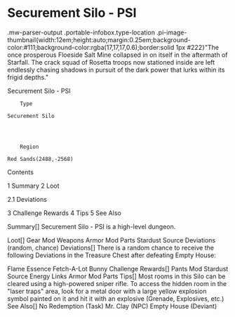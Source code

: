 # Securement Silo - PSI

.mw-parser-output .portable-infobox.type-location .pi-image-thumbnail{width:12em;height:auto;margin:0.25em;background-color:#111;background-color:rgba(17,17,17,0.6);border:solid 1px #222}"The once prosperous Floeside Salt Mine collapsed in on itself in the aftermath of Starfall. The crack squad of Rosetta troops now stationed inside are left endlessly chasing shadows in pursuit of the dark power that lurks within its frigid depths."

Securement Silo - PSI


	
		
		
	
	


	

	
		Type
	
	Securement Silo



	
		Region
	
	Red Sands(2488,-2568)




Contents

1 Summary
2 Loot

2.1 Deviations


3 Challenge Rewards
4 Tips
5 See Also



Summary[]
Securement Silo - PSI is a high-level dungeon.

Loot[]
Gear Mod
Weapons
Armor Mod Parts
Stardust Source
Deviations (random, chance)
Deviations[]
There is a random chance to receive the following Deviations in the Treasure Chest after defeating Empty House:

Flame Essence
Fetch-A-Lot Bunny
Challenge Rewards[]
Pants Mod
Stardust Source
Energy Links
Armor Mod Parts
Tips[]
Most rooms in this Silo can be cleared using a high-powered sniper rifle.
To access the hidden room in the "laser traps" area, look for a metal door with a large yellow explosion symbol painted on it and hit it with an explosive (Grenade, Explosives, etc.)
See Also[]
No Redemption (Task)
Mr. Clay (NPC)
Empty House (Deviant)

